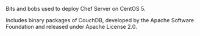 Bits and bobs used to deploy Chef Server on CentOS 5.


Includes binary packages of CouchDB, developed by the Apache Software
Foundation and released under Apache License 2.0.
